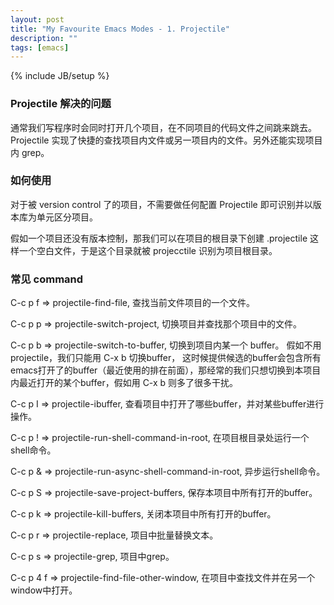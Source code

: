 ```yaml
---
layout: post
title: "My Favourite Emacs Modes - 1. Projectile"
description: ""
tags: [emacs]
---
```

{% include JB/setup %}

### Projectile 解决的问题 ###

通常我们写程序时会同时打开几个项目，在不同项目的代码文件之间跳来跳去。Projectile 实现了快捷的查找项目内文件或另一项目内的文件。另外还能实现项目内 grep。

### 如何使用 ###

对于被 version control 了的项目，不需要做任何配置 Projectile 即可识别并以版本库为单元区分项目。

假如一个项目还没有版本控制，那我们可以在项目的根目录下创建 .projectile 这样一个空白文件，于是这个目录就被 projecctile 识别为项目根目录。

### 常见 command ###

C-c p f => projectile-find-file, 查找当前文件项目的一个文件。

C-c p p => projectile-switch-project, 切换项目并查找那个项目中的文件。

C-c p b => projectile-switch-to-buffer, 切换到项目内某一个 buffer。 假如不用 projectile，我们只能用 C-x b 切换buffer， 这时候提供候选的buffer会包含所有emacs打开了的buffer（最近使用的排在前面），那经常的我们只想切换到本项目内最近打开的某个buffer，假如用 C-x b 则多了很多干扰。

C-c p I => projectile-ibuffer, 查看项目中打开了哪些buffer，并对某些buffer进行操作。

C-c p ! => projectile-run-shell-command-in-root, 在项目根目录处运行一个shell命令。

C-c p & => projectile-run-async-shell-command-in-root, 异步运行shell命令。

C-c p S => projectile-save-project-buffers, 保存本项目中所有打开的buffer。

C-c p k => projectile-kill-buffers, 关闭本项目中所有打开的buffer。

C-c p r => projectile-replace, 项目中批量替换文本。

C-c p s => projectile-grep, 项目中grep。

C-c p 4 f => projectile-find-file-other-window, 在项目中查找文件并在另一个window中打开。

